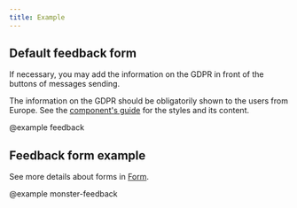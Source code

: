 ```yaml
---
title: Example
---
```


## Default feedback form

If necessary, you may add the information on the GDPR in front of the buttons of messages sending.

The information on the GDPR should be obligatorily shown to the users from Europe. See the [component's guide](/components/feedback/) for the styles and its content.

@example feedback

## Feedback form example

See more details about forms in [Form](/patterns/form/).

@example monster-feedback
